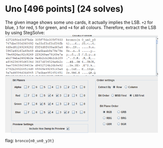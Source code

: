 # Uno [496 points] (24 solves)
The given image shows some uno cards, it actually implies the LSB. `+2` for blue, `3` for red, `5` for green, and `+4` for all colours. Therefore, extract the LSB by using StegSolve: \
![img.png](img.png)

flag: `bronco{n0_un0_y3t}`